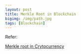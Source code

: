 ```yaml
---
layout: post
title: Merkle Root in Blockchain
bigimg: /img/path.jpg
tags: [Blockchain]
---
```



Refer: 

[Merkle root in Crytocurrency](https://www.investopedia.com/terms/m/merkle-root-cryptocurrency.asp)

